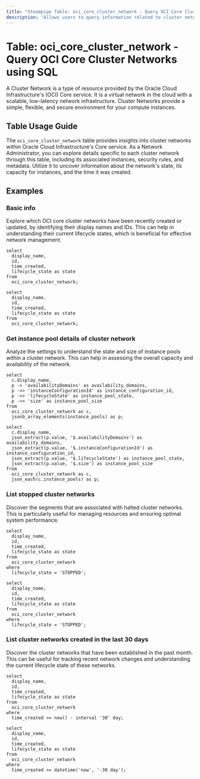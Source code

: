 ```yaml
---
title: "Steampipe Table: oci_core_cluster_network - Query OCI Core Cluster Networks using SQL"
description: "Allows users to query information related to cluster networks in Oracle Cloud Infrastructure's Core service."
---
```


# Table: oci_core_cluster_network - Query OCI Core Cluster Networks using SQL

A Cluster Network is a type of resource provided by the Oracle Cloud Infrastructure's (OCI) Core service. It is a virtual network in the cloud with a scalable, low-latency network infrastructure. Cluster Networks provide a simple, flexible, and secure environment for your compute instances.

## Table Usage Guide

The `oci_core_cluster_network` table provides insights into cluster networks within Oracle Cloud Infrastructure's Core service. As a Network Administrator, you can explore details specific to each cluster network through this table, including its associated instances, security rules, and metadata. Utilize it to uncover information about the network's state, its capacity for instances, and the time it was created.

## Examples

### Basic info
Explore which OCI core cluster networks have been recently created or updated, by identifying their display names and IDs. This can help in understanding their current lifecycle states, which is beneficial for effective network management.

```sql+postgres
select
  display_name,
  id,
  time_created,
  lifecycle_state as state
from
  oci_core_cluster_network;
```

```sql+sqlite
select
  display_name,
  id,
  time_created,
  lifecycle_state as state
from
  oci_core_cluster_network;
```

### Get instance pool details of cluster network
Analyze the settings to understand the state and size of instance pools within a cluster network. This can help in assessing the overall capacity and availability of the network.

```sql+postgres
select
  c.display_name,
  p -> 'availabilityDomains' as availability_domains,
  p ->> 'instanceConfigurationId' as instance_configuration_id,
  p ->> 'lifecycleState' as instance_pool_state,
  p ->> 'size' as instance_pool_size
from
  oci_core_cluster_network as c,
  jsonb_array_elements(instance_pools) as p;
```

```sql+sqlite
select
  c.display_name,
  json_extract(p.value, '$.availabilityDomains') as availability_domains,
  json_extract(p.value, '$.instanceConfigurationId') as instance_configuration_id,
  json_extract(p.value, '$.lifecycleState') as instance_pool_state,
  json_extract(p.value, '$.size') as instance_pool_size
from
  oci_core_cluster_network as c,
  json_each(c.instance_pools) as p;
```

### List stopped cluster networks
Discover the segments that are associated with halted cluster networks. This is particularly useful for managing resources and ensuring optimal system performance.

```sql+postgres
select
  display_name,
  id,
  time_created,
  lifecycle_state as state
from
  oci_core_cluster_network
where
  lifecycle_state = 'STOPPED';
```

```sql+sqlite
select
  display_name,
  id,
  time_created,
  lifecycle_state as state
from
  oci_core_cluster_network
where
  lifecycle_state = 'STOPPED';
```

### List cluster networks created in the last 30 days
Discover the cluster networks that have been established in the past month. This can be useful for tracking recent network changes and understanding the current lifecycle state of these networks.

```sql+postgres
select
  display_name,
  id,
  time_created,
  lifecycle_state as state
from
  oci_core_cluster_network
where
  time_created >= now() - interval '30' day;
```

```sql+sqlite
select
  display_name,
  id,
  time_created,
  lifecycle_state as state
from
  oci_core_cluster_network
where
  time_created >= datetime('now', '-30 day');
```